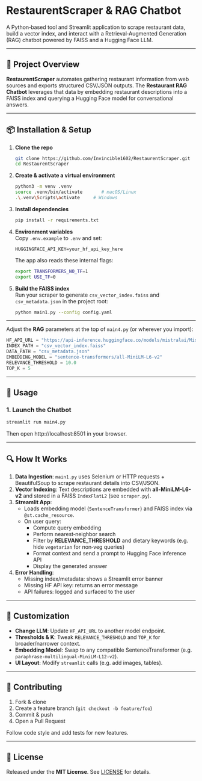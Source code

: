 # RestaurentScraper & RAG Chatbot

A Python‐based tool and Streamlit application to scrape restaurant data, build a vector index, and interact with a Retrieval‑Augmented Generation (RAG) chatbot powered by FAISS and a Hugging Face LLM.

---

## 🚀 Project Overview

**RestaurentScraper** automates gathering restaurant information from web sources and exports structured CSV/JSON outputs. The **Restaurant RAG Chatbot** leverages that data by embedding restaurant descriptions into a FAISS index and querying a Hugging Face model for conversational answers.


---

## 📦 Installation & Setup

1. **Clone the repo**
   ```bash
   git clone https://github.com/Invincible1602/RestaurentScraper.git
   cd RestaurentScraper
   ```

2. **Create & activate a virtual environment**  
   ```bash
   python3 -m venv .venv
   source .venv/bin/activate       # macOS/Linux
   .\.venv\Scripts\activate     # Windows
   ```

3. **Install dependencies**  
   ```bash
   pip install -r requirements.txt
   ```

4. **Environment variables**  
   Copy `.env.example` to `.env` and set:
   ```dotenv
   HUGGINGFACE_API_KEY=your_hf_api_key_here
   ```
   The app also reads these internal flags:
   ```bash
   export TRANSFORMERS_NO_TF=1
   export USE_TF=0
   ```

5. **Build the FAISS index**  
   Run your scraper to generate `csv_vector_index.faiss` and `csv_metadata.json` in the project root:
   ```bash
   python main1.py --config config.yaml
   ```

---

Adjust the **RAG** parameters at the top of `main4.py` (or wherever you import):

```python
HF_API_URL = "https://api-inference.huggingface.co/models/mistralai/Mistral-7B-Instruct-v0.3"
INDEX_PATH = "csv_vector_index.faiss"
DATA_PATH = "csv_metadata.json"
EMBEDDING_MODEL = "sentence-transformers/all-MiniLM-L6-v2"
RELEVANCE_THRESHOLD = 10.0
TOP_K = 5
```

---

## 🏃 Usage

### 1. Launch the Chatbot

```bash
streamlit run main4.py
```  
Then open http://localhost:8501 in your browser.

---

## 🔍 How It Works

1. **Data Ingestion**: `main1.py` uses Selenium or HTTP requests + BeautifulSoup to scrape restaurant details into CSV/JSON.
2. **Vector Indexing**: Text descriptions are embedded with **all-MiniLM-L6-v2** and stored in a FAISS `IndexFlatL2` (see `scraper.py`).
3. **Streamlit App**:
   - Loads embedding model (`SentenceTransformer`) and FAISS index via `@st.cache_resource`.
   - On user query:
     - Compute query embedding
     - Perform nearest‑neighbor search
     - Filter by **RELEVANCE_THRESHOLD** and dietary keywords (e.g. hide `vegetarian` for non‑veg queries)
     - Format context and send a prompt to Hugging Face inference API
     - Display the generated answer
4. **Error Handling**:
   - Missing index/metadata: shows a Streamlit error banner
   - Missing HF API key: returns an error message
   - API failures: logged and surfaced to the user

---

## 🔧 Customization

- **Change LLM**: Update `HF_API_URL` to another model endpoint.
- **Thresholds & K**: Tweak `RELEVANCE_THRESHOLD` and `TOP_K` for broader/narrower context.
- **Embedding Model**: Swap to any compatible SentenceTransformer (e.g. `paraphrase-multilingual-MiniLM-L12-v2`).
- **UI Layout**: Modify `streamlit` calls (e.g. add images, tables).

---

## 🤝 Contributing

1. Fork & clone
2. Create a feature branch (`git checkout -b feature/foo`)
3. Commit & push
4. Open a Pull Request

Follow code style and add tests for new features.

---

## 📜 License

Released under the **MIT License**. See [LICENSE](LICENSE) for details.


